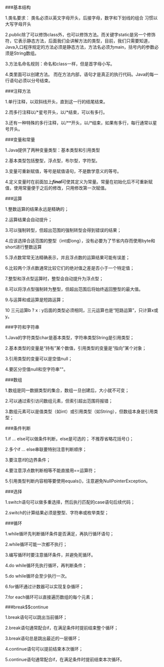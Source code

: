 ###基本结构


1.类名要求：
类名必须以英文字母开头，后接字母，数字和下划线的组合
习惯以大写字母开头

2.public除了可以修饰class外，也可以修饰方法。而关键字static是另一个修饰符，它表示静态方法，后面我们会讲解方法的类型，目前，我们只需要知道，Java入口程序规定的方法必须是静态方法，方法名必须为main，括号内的参数必须是String数组。

3.方法名命名规则：命名和class一样，但是首字母小写。

4.类里面可以创建方法。
而在方法内部，语句才是真正的执行代码。Java的每一行语句必须以分号结束。

###注释方法

1.单行注释，以双斜线开头，直到这一行的结尾结束。

2.而多行注释以/*星号开头，以/*结束，可以有多行。

3.还有一种特殊的多行注释，以/**开头，以/*结束，如果有多行，每行通常以星号开头。

###变量和常量

1.Java提供了两种变量类型：基本类型和引用类型

2.基本类型包括整型，浮点型，布尔型，字符型。

3.变量可重新赋值，等号是赋值语句，不是数学意义的等号。

4.定义变量时在前面加上***final***可使其定义为常量。常量在初始化后不可重新赋值，使用常量便于之后的修改，只用修改第一次赋值。

###运算

1.整数运算的结果永远是精确的；

2.运算结果会自动提升；

3.可以强制转型，但超出范围的强制转型会得到错误的结果；

4.应该选择合适范围的整型（int或long），没有必要为了节省内存而使用byte和short进行整数运算

5.浮点数常常无法精确表示，并且浮点数的运算结果可能有误差；

6.比较两个浮点数通常比较它们的绝对值之差是否小于一个特定值；

7.整型和浮点型运算时，整型会自动提升为浮点型；

8.可以将浮点型强制转为整型，但超出范围后将始终返回整型的最大值。

9.与运算和或运算是短路运算；

10  三元运算b ? x : y后面的类型必须相同，三元运算也是“短路运算”，只计算x或y。

###字符和字符串

1.Java的字符类型char是基本类型，字符串类型String是引用类型；

2.基本类型的变量是“持有”某个数值，引用类型的变量是“指向”某个对象；

3.引用类型的变量可以是空值null；

4.要区分空值null和空字符串""。

###数组

1.数组是同一数据类型的集合，数组一旦创建后，大小就不可变；

2.可以通过索引访问数组元素，但索引超出范围将报错；

3.数组元素可以是值类型（如int）或引用类型（如String），但数组本身是引用类型；

###条件判断

1.if ... else可以做条件判断，else是可选的；
不推荐省略花括号{}；

2.多个if ... else串联要特别注意判断顺序；

3.要注意if的边界条件；

4.要注意浮点数判断相等不能直接用==运算符；

5.引用类型判断内容相等要使用equals()，注意避免NullPointerException。

###选择

1.switch语句可以做多重选择，然后执行匹配的case语句后续代码；

2.switch的计算结果必须是整型、字符串或枚举类型；

###循环

1.while循环先判断循环条件是否满足，再执行循环语句；

2.while循环可能一次都不执行；

3.编写循环时要注意循环条件，并避免死循环。

4.do while循环先执行循环，再判断条件；

5.do while循环会至少执行一次。

6.for循环通过计数器可以实现复杂循环；

7.for each循环可以直接遍历数组的每个元素；

###break$$continue

1.break语句可以跳出当前循环；

2.break语句通常配合if，在满足条件时提前结束整个循环；

3.break语句总是跳出最近的一层循环；

4.continue语句可以提前结束本次循环；

5.continue语句通常配合if，在满足条件时提前结束本次循环。